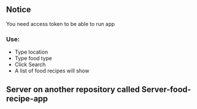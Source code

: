 ## Notice
You need access token to be able to run app

### Use:
- Type location 
- Type food type
- Click Search
- A list of food recipes will show

## Server on another repository called Server-food-recipe-app
